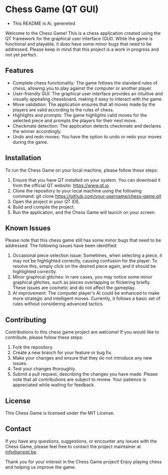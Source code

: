 # Chess Game (QT GUI)

- This README is Ai, genereted

Welcome to the Chess Game! This is a chess application created using the QT framework for the graphical user interface (GUI). While the game is functional and playable, it does have some minor bugs that need to be addressed. Please keep in mind that this project is a work in progress and not yet perfect.

## Features

 - Complete chess functionality: The game follows the standard rules of chess, allowing you to play against the computer or another player.
 - User-friendly GUI: The graphical user interface provides an intuitive and visually appealing chessboard, making it easy to interact with the game.
 - Move validation: The application ensures that all moves made by the players are valid according to the rules of chess.
 - Highlights and prompts: The game highlights valid moves for the selected piece and prompts the players for their next move.
 - Checkmate detection: The application detects checkmate and declares the winner accordingly.
 - Undo and redo moves: You have the option to undo or redo your moves during the game.

## Installation

To run the Chess Game on your local machine, please follow these steps:

1. Ensure that you have QT installed on your system. You can download it from the official QT website: https://www.qt.io.
2. Clone the repository to your local machine using the following command:
  git clone https://github.com/your-username/chess-game.git
3. Open the project in your QT IDE.
4. Build and compile the project.
5. Run the application, and the Chess Game will launch on your screen.

## Known Issues

Please note that this chess game still has some minor bugs that need to be addressed. The following issues have been identified:

1. Occasional piece selection issue: Sometimes, when selecting a piece, it may not be highlighted correctly, causing confusion for the player. To resolve this, simply click on the desired piece again, and it should be highlighted correctly.
2. Minor graphical glitches: In rare cases, you may notice some minor graphical glitches, such as pieces overlapping or flickering briefly. These issues are cosmetic and do not affect the gameplay.
3. AI improvement: The computer player's AI could be enhanced to make more strategic and intelligent moves. Currently, it follows a basic set of rules without considering advanced tactics.

## Contributing

Contributions to this chess game project are welcome! If you would like to contribute, please follow these steps:

1. Fork the repository.
2. Create a new branch for your feature or bug fix.
3. Make your changes and ensure that they do not introduce any new issues.
4. Test your changes thoroughly.
6. Submit a pull request, describing the changes you have made.
Please note that all contributions are subject to review. Your patience is appreciated while waiting for feedback.

## License

This Chess Game is licensed under the MIT License.

## Contact

If you have any questions, suggestions, or encounter any issues with the Chess Game, please feel free to contact the project maintainer at info@ansist.be.

Thank you for your interest in the Chess Game project! Enjoy playing chess and helping us improve the game.
